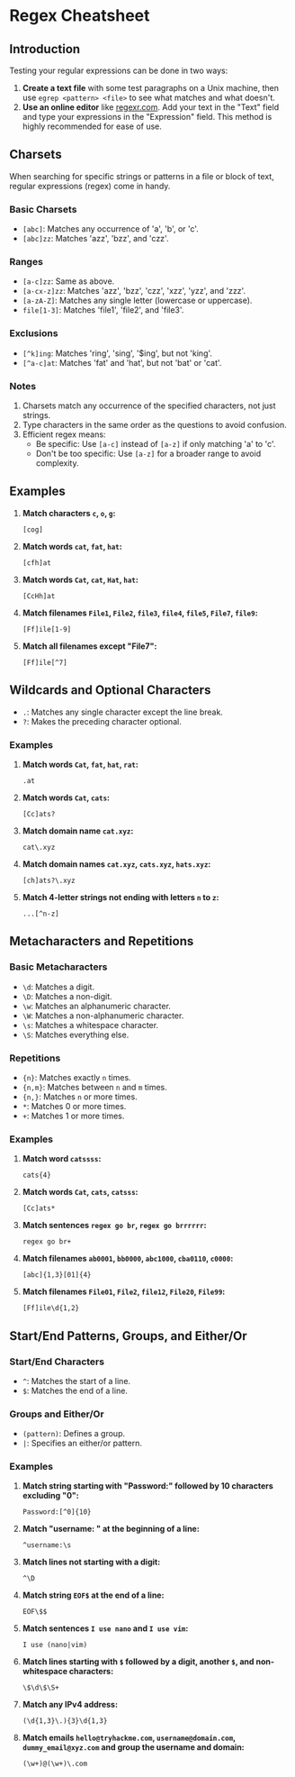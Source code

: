 # Regex Cheatsheet

## Introduction
Testing your regular expressions can be done in two ways:
1. **Create a text file** with some test paragraphs on a Unix machine, then use `egrep <pattern> <file>` to see what matches and what doesn't.
2. **Use an online editor** like [regexr.com](https://regexr.com/). Add your text in the "Text" field and type your expressions in the "Expression" field. This method is highly recommended for ease of use.

## Charsets
When searching for specific strings or patterns in a file or block of text, regular expressions (regex) come in handy.

### Basic Charsets
- `[abc]`: Matches any occurrence of 'a', 'b', or 'c'.
- `[abc]zz`: Matches 'azz', 'bzz', and 'czz'.

### Ranges
- `[a-c]zz`: Same as above.
- `[a-cx-z]zz`: Matches 'azz', 'bzz', 'czz', 'xzz', 'yzz', and 'zzz'.
- `[a-zA-Z]`: Matches any single letter (lowercase or uppercase).
- `file[1-3]`: Matches 'file1', 'file2', and 'file3'.

### Exclusions
- `[^k]ing`: Matches 'ring', 'sing', '$ing', but not 'king'.
- `[^a-c]at`: Matches 'fat' and 'hat', but not 'bat' or 'cat'.

### Notes
1. Charsets match any occurrence of the specified characters, not just strings.
2. Type characters in the same order as the questions to avoid confusion.
3. Efficient regex means:
   - Be specific: Use `[a-c]` instead of `[a-z]` if only matching 'a' to 'c'.
   - Don't be too specific: Use `[a-z]` for a broader range to avoid complexity.

## Examples
1. **Match characters `c`, `o`, `g`:**

   ```regex
   [cog]
   ```

2. **Match words `cat`, `fat`, `hat`:**
   
   ```regex
   [cfh]at
   ```

3. **Match words `Cat`, `cat`, `Hat`, `hat`:**
   ```regex
   [CcHh]at
   ```

4. **Match filenames `File1`, `File2`, `file3`, `file4`, `file5`, `File7`, `file9`:**
   
   ```regex
   [Ff]ile[1-9]
   ```

5. **Match all filenames except "File7":**
   
   ```regex
   [Ff]ile[^7]
   ```


## Wildcards and Optional Characters
- `.`: Matches any single character except the line break.
- `?`: Makes the preceding character optional.

### Examples
1. **Match words `Cat`, `fat`, `hat`, `rat`:**

   ```regex
   .at
   ```

3. **Match words `Cat`, `cats`:**

   ```regex
   [Cc]ats?
   ```

4. **Match domain name `cat.xyz`:**

   ```regex
   cat\.xyz
   ```

5. **Match domain names `cat.xyz`, `cats.xyz`, `hats.xyz`:**

   ```regex
   [ch]ats?\.xyz
   ```

6. **Match 4-letter strings not ending with letters `n` to `z`:**

   ```regex
   ...[^n-z]
   ```


## Metacharacters and Repetitions
### Basic Metacharacters
- `\d`: Matches a digit.
- `\D`: Matches a non-digit.
- `\w`: Matches an alphanumeric character.
- `\W`: Matches a non-alphanumeric character.
- `\s`: Matches a whitespace character.
- `\S`: Matches everything else.

### Repetitions
- `{n}`: Matches exactly `n` times.
- `{n,m}`: Matches between `n` and `m` times.
- `{n,}`: Matches `n` or more times.
- `*`: Matches 0 or more times.
- `+`: Matches 1 or more times.

### Examples
1. **Match word `catssss`:**

   ```regex
   cats{4}
   ```

3. **Match words `Cat`, `cats`, `catsss`:**

   ```regex
   [Cc]ats*
   ```

4. **Match sentences `regex go br`, `regex go brrrrrr`:**

   ```regex
   regex go br+
   ```

5. **Match filenames `ab0001`, `bb0000`, `abc1000`, `cba0110`, `c0000`:**

   ```regex
   [abc]{1,3}[01]{4}
   ```

6. **Match filenames `File01`, `File2`, `file12`, `File20`, `File99`:**

   ```regex
   [Ff]ile\d{1,2}
   ```


## Start/End Patterns, Groups, and Either/Or
### Start/End Characters
- `^`: Matches the start of a line.
- `$`: Matches the end of a line.

### Groups and Either/Or
- `(pattern)`: Defines a group.
- `|`: Specifies an either/or pattern.

### Examples
1. **Match string starting with "Password:" followed by 10 characters excluding "0":**

   ```regex
   Password:[^0]{10}
   ```

2. **Match "username: " at the beginning of a line:**

   ```regex
   ^username:\s
   ```

3. **Match lines not starting with a digit:**

   ```regex
   ^\D
   ```

4. **Match string `EOF$` at the end of a line:**

   ```regex
   EOF\$$
   ```

5. **Match sentences `I use nano` and `I use vim`:**

   ```regex
   I use (nano|vim)
   ```

6. **Match lines starting with `$` followed by a digit, another `$`, and non-whitespace characters:**

   ```regex
   \$\d\$\S+
   ```

7. **Match any IPv4 address:**

   ```regex
   (\d{1,3}\.){3}\d{1,3}
   ```

8. **Match emails `hello@tryhackme.com`, `username@domain.com`, `dummy_email@xyz.com` and group the username and domain:**
   
   ```regex
   (\w+)@(\w+)\.com
   ```

